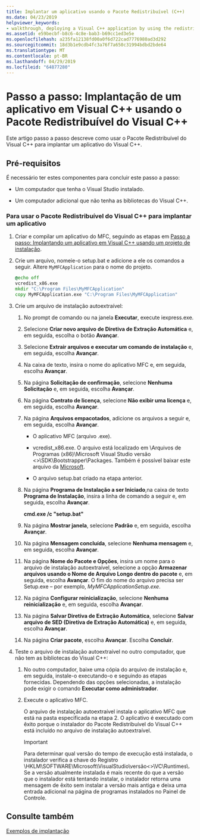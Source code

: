 ```yaml
---
title: Implantar um aplicativo usando o Pacote Redistribuível (C++)
ms.date: 04/23/2019
helpviewer_keywords:
- walkthrough, deploying a Visual C++ application by using the redistributable package
ms.assetid: e59becbf-b8c6-4c8e-bab3-b69cc1ed3e5e
ms.openlocfilehash: a235fa12138fd00a0f6d722cad7776980ad3d292
ms.sourcegitcommit: 18d3b1e9cdb4fc3a76f7a650c31994bdbd2bde64
ms.translationtype: MT
ms.contentlocale: pt-BR
ms.lasthandoff: 04/29/2019
ms.locfileid: "64877280"
---
```

# <a name="walkthrough-deploying-a-visual-c-application-by-using-the-visual-c-redistributable-package"></a>Passo a passo: Implantação de um aplicativo em Visual C++ usando o Pacote Redistribuível do Visual C++

Este artigo passo a passo descreve como usar o Pacote Redistribuível do Visual C++ para implantar um aplicativo do Visual C++.

## <a name="prerequisites"></a>Pré-requisitos

É necessário ter estes componentes para concluir este passo a passo:

- Um computador que tenha o Visual Studio instalado.

- Um computador adicional que não tenha as bibliotecas do Visual C++.

### <a name="to-use-the-visual-c-redistributable-package-to-deploy-an-application"></a>Para usar o Pacote Redistribuível do Visual C++ para implantar um aplicativo

1.  Criar e compilar um aplicativo do MFC, seguindo as etapas em [Passo a passo: Implantando um aplicativo em Visual C++ usando um projeto de instalação](walkthrough-deploying-a-visual-cpp-application-by-using-a-setup-project.md).

1. Crie um arquivo, nomeie-o setup.bat e adicione a ele os comandos a seguir. Altere `MyMFCApplication` para o nome do projeto.

    ```cmd
    @echo off
    vcredist_x86.exe
    mkdir "C:\Program Files\MyMFCApplication"
    copy MyMFCApplication.exe "C:\Program Files\MyMFCApplication"
    ```

1. Crie um arquivo de instalação autoextraível:

   1. No prompt de comando ou na janela **Executar**, execute iexpress.exe.

   1. Selecione **Criar novo arquivo de Diretiva de Extração Automática** e, em seguida, escolha o botão **Avançar**.

   1. Selecione **Extrair arquivos e executar um comando de instalação** e, em seguida, escolha **Avançar**.

   1. Na caixa de texto, insira o nome do aplicativo MFC e, em seguida, escolha **Avançar**.

   1. Na página **Solicitação de confirmação**, selecione **Nenhuma Solicitação** e, em seguida, escolha **Avançar**.

   1. Na página **Contrato de licença**, selecione **Não exibir uma licença** e, em seguida, escolha **Avançar**.

   1. Na página **Arquivos empacotados**, adicione os arquivos a seguir e, em seguida, escolha **Avançar**.

      - O aplicativo MFC (arquivo .exe).

      - vcredist_x86.exe. O arquivo está localizado em \Arquivos de Programas (x86)\Microsoft Visual Studio versão \<>\SDK\Bootstrapper\Packages\. Também é possível baixar este arquivo da [Microsoft](https://www.microsoft.com/download/confirmation.aspx?id=5555).

      - O arquivo setup.bat criado na etapa anterior.

   1. Na página **Programa de Instalação a ser Iniciado**,na caixa de texto **Programa de Instalação**, insira a linha de comando a seguir e, em seguida, escolha **Avançar**.

      **cmd.exe /c "setup.bat"**

   1. Na página **Mostrar janela**, selecione **Padrão** e, em seguida, escolha **Avançar**.

   1. Na página **Mensagem concluída**, selecione **Nenhuma mensagem** e, em seguida, escolha **Avançar**.

   1. Na página **Nome do Pacote e Opções**, insira um nome para o arquivo de instalação autoextraível, selecione a opção **Armazenar arquivos usando o Nome de Arquivo Longo dentro do pacote** e, em seguida, escolha **Avançar**. O fim do nome do arquivo precisa ser Setup.exe – por exemplo, *MyMFCApplicationSetup.exe*.

   1. Na página **Configurar reinicialização**, selecione **Nenhuma reinicialização** e, em seguida, escolha **Avançar**.

   1. Na página **Salvar Diretiva de Extração Automática**, selecione **Salvar arquivo de SED (Diretiva de Extração Automática)** e, em seguida, escolha **Avançar**.

   1. Na página **Criar pacote**, escolha **Avançar**. Escolha **Concluir**.

1. Teste o arquivo de instalação autoextraível no outro computador, que não tem as bibliotecas do Visual C++:

   1. No outro computador, baixe uma cópia do arquivo de instalação e, em seguida, instale-o executando-o e seguindo as etapas fornecidas. Dependendo das opções selecionadas, a instalação pode exigir o comando **Executar como administrador**.

   1. Execute o aplicativo MFC.

      O arquivo de instalação autoextraível instala o aplicativo MFC que está na pasta especificada na etapa 2. O aplicativo é executado com êxito porque o instalador do Pacote Redistribuível do Visual C++ está incluído no arquivo de instalação autoextraível.

      > [!IMPORTANT]
      > Para determinar qual versão do tempo de execução está instalada, o instalador verifica a chave do Registro \HKLM\SOFTWARE\Microsoft\VisualStudio\\versão\<>\VC\Runtimes\\<platform>. Se a versão atualmente instalada é mais recente do que a versão que o instalador está tentando instalar, o instalador retorna uma mensagem de êxito sem instalar a versão mais antiga e deixa uma entrada adicional na página de programas instalados no Painel de Controle.

## <a name="see-also"></a>Consulte também

[Exemplos de implantação](deployment-examples.md)<br/>

